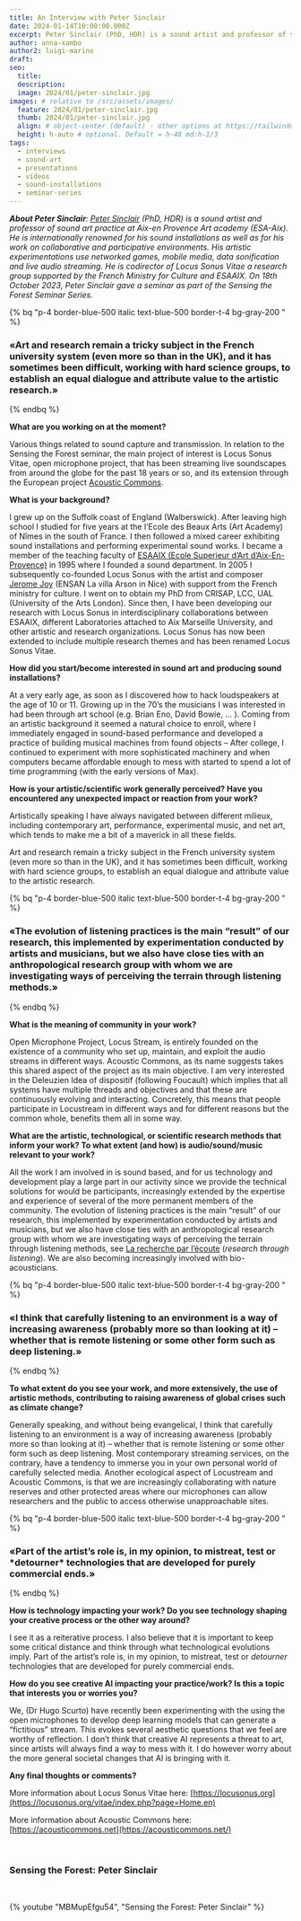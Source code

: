 ```yaml
---
title: An Interview with Peter Sinclair
date: 2024-01-14T10:00:00.000Z
excerpt: Peter Sinclair (PhD, HDR) is a sound artist and professor of sound art practice at Aix-en Provence Art academy (ESA-Aix), who is internationally renowned for his sound installations as well as for his work on collaborative and participative environments. 
author: anna-xambo
author2: luigi-marino
draft:
seo:
  title:
  description:
  image: 2024/01/peter-sinclair.jpg
images: # relative to /src/assets/images/
  feature: 2024/01/peter-sinclair.jpg
  thumb: 2024/01/peter-sinclair.jpg
  align: # object-center (default) - other options at https://tailwindcss.com/docs/object-position
  height: h-auto # optional. Default = h-48 md:h-1/3
tags:
  - interviews
  - sound-art
  - presentations
  - videos
  - sound-installations
  - seminar-series
---
```


***About Peter Sinclair**: [Peter Sinclair](https://locusonus.org/) (PhD, HDR) is a sound artist and professor of sound art practice at Aix-en Provence Art academy (ESA-Aix). He is internationally renowned for his sound installations as well as for his work on collaborative and participative environments. His artistic experimentations use networked games, mobile media, data sonification and live audio streaming. He is codirector of Locus Sonus Vitae a research group supported by the French Ministry for Culture and ESAAIX. On 18th October 2023, Peter Sinclair gave a seminar as part of the Sensing the Forest Seminar Series.*

{% bq "p-4 border-blue-500 italic text-blue-500 border-t-4 bg-gray-200 " %}
<h3>«Art and research remain a tricky subject in the French university system (even more so than in the UK), and it has sometimes been difficult, working with hard science groups, to establish an equal dialogue and attribute value to the artistic research.»</h3>
{% endbq %}

**What are you working on at the moment?**

Various things related to sound capture and transmission. In relation to the Sensing the Forest seminar, the main project of interest is Locus Sonus Vitae, open microphone project, that has been streaming live soundscapes from around the globe for the past 18 years or so, and its extension through the European project [Acoustic Commons](http://acousticommons.net/).   


**What is your background?**

I grew up on the Suffolk coast of England (Walberswick). After leaving high school I studied for five years at the l’Ecole des Beaux Arts (Art Academy) of Nîmes in the south of France. I then followed a mixed career exhibiting sound installations and performing experimental sound works. I became a member of the teaching faculty of [ESAAIX (Ecole Superieur d’Art d’Aix-En-Provence)](https://www.esaaix.fr/) in 1995 where I founded a sound department. In 2005 I subsequently co-founded Locus Sonus with the artist and composer [Jerome Joy](https://jeromejoy.org/) (ENSAN La villa Arson in Nice) with support from the French ministry for culture. I went on to obtain my PhD from CRISAP, LCC, UAL (University of the Arts London). Since then, I have been developing our research with Locus Sonus in interdisciplinary collaborations between ESAAIX, different Laboratories attached to Aix Marseille University, and other artistic and research organizations. Locus Sonus has now been extended to include multiple research themes and has been renamed Locus Sonus Vitae.   

**How did you start/become interested in sound art and producing sound installations?**

At a very early age, as soon as I discovered how to hack loudspeakers at the age of 10 or 11. Growing up in the 70’s the musicians I was interested in had been through art school (e.g. Brian Eno, David Bowie, … ). Coming from an artistic background it seemed a natural choice to enroll, where I immediately engaged in sound-based performance and developed a practice of building musical machines from found objects – After college, I continued to experiment with more sophisticated machinery and when computers became affordable enough to mess with started to spend a lot of time programming (with the early versions of Max).

**How is your artistic/scientific work generally perceived? Have you encountered any unexpected impact or reaction from your work?**

Artistically speaking I have always navigated between different milieux, including contemporary art, performance, experimental music, and net art, which tends to make me a bit of a maverick in all these fields. 

Art and research remain a tricky subject in the French university system (even more so than in the UK), and it has sometimes been difficult, working with hard science groups, to establish an equal dialogue and attribute value to the artistic research.    


{% bq "p-4 border-blue-500 italic text-blue-500 border-t-4 bg-gray-200 " %}
<h3>«The evolution of listening practices is the main “result” of our research, this implemented by experimentation conducted by artists and musicians, but we also have close ties with an anthropological research group with whom we are investigating ways of perceiving the terrain through listening methods.»
</h3>
{% endbq %}

**What is the meaning of community in your work?**

Open Microphone Project, Locus Stream, is entirely founded on the existence of a community who set up, maintain, and exploit the audio streams in different ways. Acoustic Commons, as its name suggests takes this shared aspect of the project as its main objective. I am very interested in the Deleuzien Idea of dispositif (following Foucault) which implies that all systems have multiple threads and objectives and that these are continuously evolving and interacting. Concretely, this means that people participate in Locustream in different ways and for different reasons but the common whole, benefits them all in some way.

**What are the artistic, technological, or scientific research methods that inform your work? To what extent (and how) is audio/sound/music relevant to your work?**

All the work I am involved in is sound based, and for us technology and development play a large part in our activity since we provide the technical solutions for would be participants, increasingly extended by the expertise and experience of several of the more permanent members of the community. The evolution of listening practices is the main “result” of our research, this implemented by experimentation conducted by artists and musicians, but we also have close ties with an anthropological research group with whom we are investigating ways of perceiving the terrain through listening methods, see [La recherche par l’écoute](https://www.iremam.cnrs.fr/fr/la-recherche-par-lecoute-2021-2025) (*research through listening*). We are also becoming increasingly involved with bio-acousticians.

{% bq "p-4 border-blue-500 italic text-blue-500 border-t-4 bg-gray-200 " %}
<h3>«I think that carefully listening to an environment is a way of increasing awareness (probably more so than looking at it) – whether that is remote listening or some other form such as deep listening.»
</h3>
{% endbq %}

**To what extent do you see your work, and more extensively, the use of artistic methods, contributing to raising awareness of global crises such as climate change?**

Generally speaking, and without being evangelical, I think that carefully listening to an environment is a way of increasing awareness (probably more so than looking at it) – whether that is remote listening or some other form such as deep listening. Most contemporary streaming services, on the contrary, have a tendency to immerse you in your own personal world of carefully selected media. Another ecological aspect of Locustream and Acoustic Commons, is that we are increasingly collaborating with nature reserves and other protected areas where our microphones can allow researchers and the public to access otherwise unapproachable sites.

{% bq "p-4 border-blue-500 italic text-blue-500 border-t-4 bg-gray-200 " %}
<h3>«Part of the artist’s role is, in my opinion, to mistreat, test or *detourner* technologies that are developed for purely commercial ends.»
</h3>
{% endbq %}

**How is technology impacting your work? Do you see technology shaping your creative process or the other way around?**

I see it as a reiterative process. I also believe that it is important to keep some critical distance and think through what technological evolutions imply. Part of the artist’s role is, in my opinion, to mistreat, test or *detourner* technologies that are developed for purely commercial ends.  


**How do you see creative AI impacting your practice/work? Is this a topic that interests you or worries you?**

We, (Dr Hugo Scurto) have recently been experimenting with the using the open microphones to develop deep learning models that can generate a “fictitious” stream. This evokes several aesthetic questions that we feel are worthy of reflection. I don’t think that creative AI represents a threat to art, since artists will always find a way to mess with it. I do however worry about the more general societal changes that AI is bringing with it. 

**Any final thoughts or comments?**

More information about Locus Sonus Vitae here: 
[https://locusonus.org](https://locusonus.org/vitae/index.php?page=Home.en)

More information about Acoustic Commons here:
[https://acousticommons.net](https://acousticommons.net/)


<br />

### Sensing the Forest: Peter Sinclair

<br />

{% youtube "MBMupEfgu54", "Sensing the Forest: Peter Sinclair" %}
